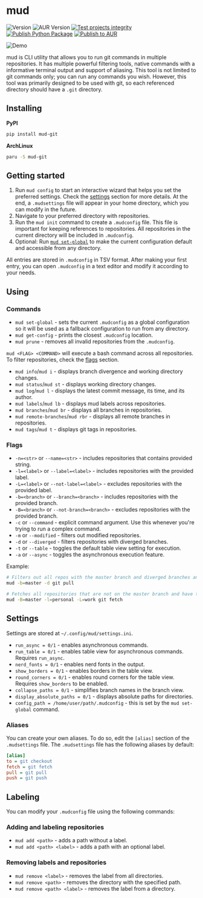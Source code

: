 # mud

![Version](https://img.shields.io/pypi/v/mud-git?logo=python)
![AUR Version](https://img.shields.io/aur/version/mud-git?logo=archlinux)
[![Test projects integrity](https://github.com/jasursadikov/mud/actions/workflows/test.yaml/badge.svg)](https://github.com/jasursadikov/mud/actions/workflows/test.yaml)
[![Publish Python Package](https://github.com/jasursadikov/mud/actions/workflows/publish-pypi.yaml/badge.svg)](https://github.com/jasursadikov/mud/actions/workflows/publish-pypi.yaml)
[![Publish to AUR](https://github.com/jasursadikov/mud/actions/workflows/publish-aur.yaml/badge.svg)](https://github.com/jasursadikov/mud/actions/workflows/publish-aur.yaml)

![Demo](./img.png)

mud is CLI utility that allows you to run git commands in multiple repositories. It has multiple powerful filtering tools, native commands with a informative terminal output and support of aliasing. This tool is not limited to git commands only; you can run any commands you wish. However, this tool was primarily designed to be used with git, so each referenced directory should have a `.git` directory.

## Installing
**PyPI**
```bash
pip install mud-git
```
**ArchLinux**
```bash
paru -S mud-git
```

## Getting started

1. Run `mud config` to start an interactive wizard that helps you set the preferred settings. Check the [settings](#settings) section for more details. At the end, a `.mudsettings` file will appear in your home directory, which you can modify in the future.
2. Navigate to your preferred directory with repositories.
3. Run the `mud init` command to create a `.mudconfig` file. This file is important for keeping references to repositories. All repositories in the current directory will be included in `.mudconfig`.
4. Optional: Run [`mud set-global`](#commands) to make the current configuration default and accessible from any directory.

All entries are stored in `.mudconfig` in TSV format. After making your first entry, you can open `.mudconfig` in a text editor and modify it according to your needs.

## Using

### Commands

- `mud set-global` - sets the current `.mudconfig` as a global configuration so it will be used as a fallback configuration to run from any directory.
- `mud get-config` - prints the closest `.mudconfig` location.
- `mud prune` - removes all invalid repositories from the `.mudconfig`.

`mud <FLAG> <COMMAND>` will execute a bash command across all repositories. To filter repositories, check the [flags](#flags) section.
- `mud info`/`mud i` - displays branch divergence and working directory changes.
- `mud status`/`mud st` - displays working directory changes.
- `mud log`/`mud l` - displays the latest commit message, its time, and its author.
- `mud labels`/`mud lb` - displays mud labels across repositories.
- `mud branches`/`mud br` - displays all branches in repositories.
- `mud remote-branches`/`mud rbr` - displays all remote branches in repositories.
- `mud tags`/`mud t` - displays git tags in repositories.

### Flags
- `-n=<str>` or `--name=<str>` - includes repositories that contains provided string.
- `-l=<label>` or `--label=<label>` - includes repositories with the provided label.
- `-L=<label>` or `--not-label=<label>` - excludes repositories with the provided label.
- `-b=<branch>` or `--branch=<branch>` - includes repositories with the provided branch.
- `-B=<branch>` or `--not-branch=<branch>` - excludes repositories with the provided branch.
- `-c` or `--command` - explicit command argument. Use this whenever you're trying to run a complex command.
- `-m` or `--modified` - filters out modified repositories.
- `-d` or `--diverged` - filters repositories with diverged branches.
- `-t` or `--table` - toggles the default table view setting for execution.
- `-a` or `--async` - toggles the asynchronous execution feature.

Example:

```bash
# Filters out all repos with the master branch and diverged branches and then runs the pull command.
mud -b=master -d git pull

# Fetches all repositories that are not on the master branch and have the "personal" label, excluding those with the "work" label.
mud -B=master -l=personal -L=work git fetch
```

## Settings

Settings are stored at `~/.config/mud/settings.ini`.

- `run_async = 0/1` - enables asynchronous commands.
- `run_table = 0/1` - enables table view for asynchronous commands. Requires `run_async`.
- `nerd_fonts = 0/1` - enables nerd fonts in the output.
- `show_borders = 0/1` - enables borders in the table view.
- `round_corners = 0/1` - enables round corners for the table view. Requires `show_borders` to be enabled.
- `collapse_paths = 0/1` - simplifies branch names in the branch view.
- `display_absolute_paths = 0/1` - displays absolute paths for directories.
- `config_path = /home/user/path/.mudconfig` - this is set by the `mud set-global` command.

### Aliases

You can create your own aliases. To do so, edit the `[alias]` section of the `.mudsettings` file. The `.mudsettings` file has the following aliases by default:
```ini
[alias]
to = git checkout
fetch = git fetch
pull = git pull
push = git push
```

## Labeling

You can modify your `.mudconfig` file using the following commands:

### Adding and labeling repositories

-   `mud add <path>` - adds a path without a label.
-   `mud add <path> <label>` - adds a path with an optional label.

### Removing labels and repositories

-   `mud remove <label>` - removes the label from all directories.
-   `mud remove <path>` - removes the directory with the specified path.
-   `mud remove <path> <label>` - removes the label from a directory.

